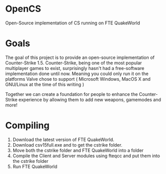 # OpenCS
Open-Source implementation of CS running on FTE QuakeWorld

# Goals
The goal of this project is to provide an open-source implementation of Counter-Strike 1.5.
Counter-Strike, being one of the most popular multiplayer games to exist, surprisingly hasn't had
a free-software implementation done until now. Meaning you could only run it on the platforms
Valve chose to support ( Microsoft Windows, MacOS X and GNU/Linux at the time of this writing )

Together we can create a foundation for people to enhance the Counter-Strike experience 
by allowing them to add new weapons, gamemodes and more!

# Compiling
1. Download the latest version of FTE QuakeWorld.
2. Download csv15full.exe and to get the cstrike folder.
3. Move both the cstrike folder and FTE QuakeWorld into a folder
4. Compile the Client and Server modules using fteqcc and put them into the cstrike folder
5. Run FTE QuakeWorld
